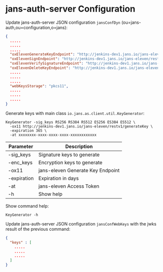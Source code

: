 # jans-auth-server Configuration

Update jans-auth-server JSON configuration ```jansConfDyn``` (ou=jans-auth,ou=configuration,o=jans):

```json
{
  .....
  .....
  .....
  "oxElevenGenerateKeyEndpoint": "http://jenkins-dev1.jans.io/jans-eleven/restv1/generateKey",
  "oxElevenSignEndpoint": "http://jenkins-dev1.jans.io/jans-eleven/restv1/sign",
  "oxElevenVerifySignatureEndpoint": "http://jenkins-dev1.jans.io/jans-eleven/restv1/verifySignature",
  "oxElevenDeleteKeyEndpoint": "http://jenkins-dev1.jans.io/jans-eleven/restv1/deleteKey",
  .....
  .....
  .....
  "webKeysStorage": "pkcs11",
  .....
  .....
  .....
}
```

Generate keys with main class ```io.jans.as.client.util.KeyGenerator```:

```shell
KeyGenerator -sig_keys RS256 RS384 RS512 ES256 ES384 ES512 \
  -ox11 http://jenkins-dev1.jans.io/jans-eleven/restv1/generateKey \
  -expiration 365 \
  -at xxxxxxxx-xxxx-xxxx-xxxx-xxxxxxxxxxxx
```

| Parameter   | Description                       |
-------------|-----------------------------------|
| -sig_keys   | Signature keys to generate        |
| -enc_keys   | Encryption keys to generate       |
| -ox11       | jans-eleven Generate Key Endpoint |
| -expiration | Expiration in days                |
| -at         | jans-eleven Access Token          |
| -h          | Show help                         |

Show command help:

```shell
KeyGenerator -h
```

Update jans-auth-server JSON configuration ```jansConfWebKeys``` with the jwks result of the previous command:

```json
{
  "keys" : [
    .....
    .....
    .....
  ]
}
```